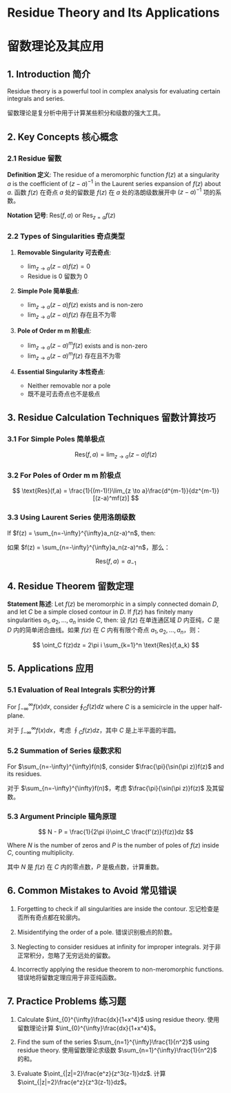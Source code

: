 # Residue Theory and Its Applications

# 留数理论及其应用

## 1. Introduction 简介

Residue theory is a powerful tool in complex analysis for evaluating certain integrals and series.

留数理论是复分析中用于计算某些积分和级数的强大工具。

## 2. Key Concepts 核心概念

### 2.1 Residue 留数

**Definition 定义**:
The residue of a meromorphic function $f(z)$ at a singularity $a$ is the coefficient of $(z-a)^{-1}$ in the Laurent series expansion of $f(z)$ about $a$.
函数 $f(z)$ 在奇点 $a$ 处的留数是 $f(z)$ 在 $a$ 处的洛朗级数展开中 $(z-a)^{-1}$ 项的系数。

**Notation 记号**: $\text{Res}(f,a)$ or $\text{Res}_{z=a}f(z)$

### 2.2 Types of Singularities 奇点类型

1. **Removable Singularity 可去奇点**:
   - $\lim_{z \to a}(z-a)f(z) = 0$
   - Residue is 0 留数为 0

2. **Simple Pole 简单极点**:
   - $\lim_{z \to a}(z-a)f(z)$ exists and is non-zero
   - $\lim_{z \to a}(z-a)f(z)$ 存在且不为零

3. **Pole of Order m m 阶极点**:
   - $\lim_{z \to a}(z-a)^mf(z)$ exists and is non-zero
   - $\lim_{z \to a}(z-a)^mf(z)$ 存在且不为零

4. **Essential Singularity 本性奇点**:
   - Neither removable nor a pole
   - 既不是可去奇点也不是极点

## 3. Residue Calculation Techniques 留数计算技巧

### 3.1 For Simple Poles 简单极点

$$
\text{Res}(f,a) = \lim_{z \to a}(z-a)f(z)
$$

### 3.2 For Poles of Order m m 阶极点

$$
\text{Res}(f,a) = \frac{1}{(m-1)!}\lim_{z \to a}\frac{d^{m-1}}{dz^{m-1}}[(z-a)^mf(z)]
$$

### 3.3 Using Laurent Series 使用洛朗级数

If $f(z) = \sum_{n=-\infty}^{\infty}a_n(z-a)^n$, then:

如果 $f(z) = \sum_{n=-\infty}^{\infty}a_n(z-a)^n$，那么：

$$
\text{Res}(f,a) = a_{-1}
$$

## 4. Residue Theorem 留数定理

**Statement 陈述**:
Let $f(z)$ be meromorphic in a simply connected domain $D$, and let $C$ be a simple closed contour in $D$. If $f(z)$ has finitely many singularities $a_1, a_2, …, a_n$ inside $C$, then:
设 $f(z)$ 在单连通区域 $D$ 内亚纯，$C$ 是 $D$ 内的简单闭合曲线。如果 $f(z)$ 在 $C$ 内有有限个奇点 $a_1, a_2, …, a_n$，则：

$$
\oint_C f(z)dz = 2\pi i \sum_{k=1}^n \text{Res}(f,a_k)
$$

## 5. Applications 应用

### 5.1 Evaluation of Real Integrals 实积分的计算

For $\int_{-\infty}^{\infty}f(x)dx$, consider $\oint_C f(z)dz$ where $C$ is a semicircle in the upper half-plane.

对于 $\int_{-\infty}^{\infty}f(x)dx$，考虑 $\oint_C f(z)dz$，其中 $C$ 是上半平面的半圆。

### 5.2 Summation of Series 级数求和

For $\sum_{n=-\infty}^{\infty}f(n)$, consider $\frac{\pi}{\sin(\pi z)}f(z)$ and its residues.

对于 $\sum_{n=-\infty}^{\infty}f(n)$，考虑 $\frac{\pi}{\sin(\pi z)}f(z)$ 及其留数。

### 5.3 Argument Principle 辐角原理

$$
N - P = \frac{1}{2\pi i}\oint_C \frac{f'(z)}{f(z)}dz
$$

Where $N$ is the number of zeros and $P$ is the number of poles of $f(z)$ inside $C$, counting multiplicity.

其中 $N$ 是 $f(z)$ 在 $C$ 内的零点数，$P$ 是极点数，计算重数。

## 6. Common Mistakes to Avoid 常见错误

1. Forgetting to check if all singularities are inside the contour.
   忘记检查是否所有奇点都在轮廓内。

2. Misidentifying the order of a pole.
   错误识别极点的阶数。

3. Neglecting to consider residues at infinity for improper integrals.
   对于非正常积分，忽略了无穷远处的留数。

4. Incorrectly applying the residue theorem to non-meromorphic functions.
   错误地将留数定理应用于非亚纯函数。

## 7. Practice Problems 练习题

1. Calculate $\int_{0}^{\infty}\frac{dx}{1+x^4}$ using residue theory.
   使用留数理论计算 $\int_{0}^{\infty}\frac{dx}{1+x^4}$。

2. Find the sum of the series $\sum_{n=1}^{\infty}\frac{1}{n^2}$ using residue theory.
   使用留数理论求级数 $\sum_{n=1}^{\infty}\frac{1}{n^2}$ 的和。

3. Evaluate $\oint_{|z|=2}\frac{e^z}{z^3(z-1)}dz$.
   计算 $\oint_{|z|=2}\frac{e^z}{z^3(z-1)}dz$。
